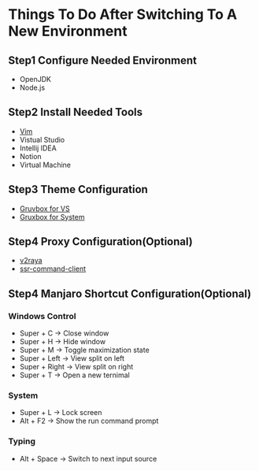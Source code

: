 # Things To Do After Switching To A New Environment

## Step1 Configure Needed Environment
* OpenJDK
* Node.js

## Step2 Install Needed Tools
* [Vim](https://github.com/ChenYi-qy/My-Vim-Config)
* Vistual Studio
* Intellij IDEA
* Notion
* Virtual Machine


## Step3 Theme Configuration
* [Gruvbox for VS](https://github.com/sainnhe/gruvbox-material-vscode)
* [Gruxbox for System](https://github.com/TheGreatMcPain/gruvbox-material-gtk)

## Step4 Proxy Configuration(Optional)
* [v2raya](https://github.com/v2rayA/v2rayA)
* [ssr-command-client](https://github.com/TyrantLucifer/ssr-command-client)

## Step4 Manjaro Shortcut Configuration(Optional)

### Windows Control
* Super + C -> Close window
* Super + H -> Hide window
* Super + M -> Toggle maximization state
* Super + Left -> View split on left
* Super + Right -> View split on right
* Super + T -> Open a new ternimal

### System
* Super + L -> Lock screen
* Alt + F2 -> Show the run command prompt

### Typing
* Alt + Space -> Switch to next input source

### 
